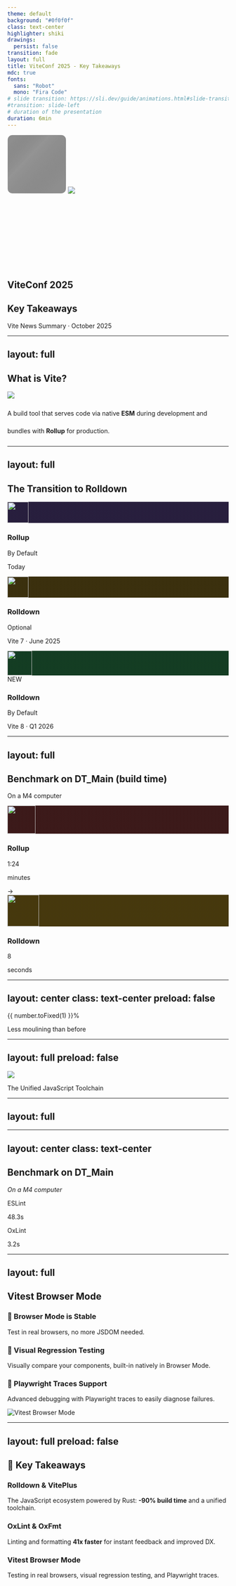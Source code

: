 ```yaml
---
theme: default
background: "#0f0f0f"
class: text-center
highlighter: shiki
drawings:
  persist: false
transition: fade
layout: full
title: ViteConf 2025 - Key Takeaways
mdc: true
fonts:
  sans: "Robot"
  mono: "Fira Code"
# slide transition: https://sli.dev/guide/animations.html#slide-transitions
#transition: slide-left
# duration of the presentation
duration: 6min
---
```


<div class="relative flex items-center justify-center" style="height: 300px;">
  <div class="absolute top--20 right-0 w-128 h-128 opacity-70" style="background: radial-gradient(circle at center, #00d4ff, #0ea5e9 30%, transparent 65%); filter: blur(80px);"></div>
  <div class="absolute bottom--20 left-0 w-128 h-128 opacity-70" style="background: radial-gradient(circle at center, #bd34fe, #7a23a1 30%, transparent 65%); filter: blur(80px);"></div>
  <div class="relative">
    <svg width="134" height="134" viewBox="0 0 134 134" fill="none" xmlns="http://www.w3.org/2000/svg" data-v-d1354460=""><g data-v-d1354460=""><rect class="vite-chip__background" x="1" y="1" width="132" height="132" rx="10" fill="black" fill-opacity="0.3" data-v-d1354460=""></rect><rect class="vite-chip__highlight" x="1" y="1" width="132" height="132" rx="10" fill="url(#linear-vite-chip-highlight)" fill-opacity="0.1" data-v-d1354460=""></rect><rect x="1" y="1" width="132" height="132" rx="10" stroke="#111111" stroke-opacity="0.2" stroke-width="1" data-v-d1354460=""></rect></g><g opacity="0.6" data-v-d1354460=""><rect x="1" y="1" width="132" height="132" rx="10" fill="#1E1E1E" fill-opacity="0.4" data-v-d1354460=""></rect><rect x="1" y="1" width="132" height="132" rx="10" stroke="url(#radial-edge)" stroke-width="1.15417" data-v-d1354460=""></rect><rect x="1" y="1" width="132" height="132" rx="10" stroke="url(#radial-edge-2)" stroke-opacity="0.1" stroke-width="1.15417" data-v-d1354460=""></rect></g><defs data-v-d1354460=""><linearGradient id="linear-vite-chip-highlight" x1="6.92498" y1="15.5812" x2="113.685" y2="116.571" gradientUnits="userSpaceOnUse" data-v-d1354460=""><stop offset="0" stop-opacity="0" data-v-d1354460=""></stop><stop offset="0.37" stop-color="white" data-v-d1354460=""></stop><stop offset="1" stop-opacity="0" data-v-d1354460=""></stop></linearGradient><radialGradient id="radial-edge" cx="0" cy="0" r="1" gradientUnits="userSpaceOnUse" gradientTransform="translate(95.2187 56.5541) rotate(110.653) scale(80.173)" data-v-d1354460=""><stop offset="0" stop-color="white" data-v-d1354460=""></stop><stop offset="1" stop-opacity="0" data-v-d1354460=""></stop></radialGradient><radialGradient id="radial-edge-2" cx="0" cy="0" r="1" gradientUnits="userSpaceOnUse" gradientTransform="translate(8.65624 122.919) rotate(-21.5713) scale(80.0504)" data-v-d1354460=""><stop offset="0" stop-color="white" data-v-d1354460=""></stop><stop offset="1" stop-opacity="0" data-v-d1354460=""></stop></radialGradient></defs></svg>
    <img class="absolute top-6 left-7 w-20" src="./public/assets/vite-logo.svg" />
  </div>
</div>
<h2 class="mt--8">ViteConf 2025</h2>

## Key Takeaways

<div class="opacity-70 text-sm mt-8">
Vite News Summary · October 2025
</div>

<!--
**SPEAKER NOTES - Slide 1 (25s)**

Hi everyone! Three weeks ago, I had the chance to attend ViteConf.

For those who don't know Vite, I'll quickly explain what it is. Then we'll look at the major announcements that will change how we develop in the coming months.
-->

---
layout: full
---

<div
  class="transition transition-500 mt-20 text-center scale-200"
  :class="$clicks > 0 && 'translate-x--90 scale-80 op80'"
>
    <h2>What is Vite?</h2>
</div>

<div class="mt-8 h-full">
  <img class="absolute right-0 top-0" src="./public/assets/fg.webp" />
  <div class="max-w-2xl">
    <div class="border-l-5 border-violet-400 pl-6">
      <p class="text-3xl font-light opacity-90" style="line-height: 40px;">
        A build tool that serves code via native <strong>ESM</strong> during development and bundles with <strong>Rollup</strong> for production.
      </p>
    </div>
  </div>
</div>

<!--
**SPEAKER NOTES - Slide 2 (25s)**

  So, what's Vite?

  Simply put: it's a build tool.

  During development, it serves your code directly using native ES modules. No bundling upfront. That's why the dev server starts instantly.

  For production, it bundles everything with Rollup for optimized delivery.

  Fast dev, optimized builds. That's Vite.

  -->

---
layout: full
---

<div class="flex items-center justify-center h-full">
  <div class="w-full max-w-6xl px-16">

  <h2 class="text-center mb-20">The Transition to Rolldown</h2>

<div class="relative">
  <div class="absolute top-12 left-0 right-0 h-0.5 bg-gradient-to-r from-violet-500 via-yellow-500 to-green-500 opacity-30"></div>

  <div class="grid grid-cols-3 gap-8">

<div class="relative flex flex-col items-center">
  <div class="w-24 h-24 rounded-full border-2 border-violet-500 mb-6 relative z-10">
    <div class="w-full h-full rounded-full flex items-center justify-center" style="background: linear-gradient(rgba(139, 92, 246, 0.2), rgba(139, 92, 246, 0.2)), #0f0f0f;">
      <img src="./public/assets/rollup-logo.svg" width="48" />
    </div>
  </div>
  <h3 class="text-xl font-bold text-violet-400">Rollup</h3>
  <p class="text-sm opacity-80 text-center font-semibold !mt-1">By Default</p>
  <p class="text-sm opacity-60 text-center">Today</p>
</div>

<div class="relative flex flex-col items-center">
  <div class="mt--2 w-28 h-28 rounded-full border-2 border-yellow-500 mb-6 relative z-10">
    <div class="w-full h-full rounded-full flex items-center justify-center" style="background: linear-gradient(rgba(234, 179, 8, 0.2), rgba(234, 179, 8, 0.2)), #0f0f0f;">
      <img src="./public/assets/lightning-down.svg" width="48" />
    </div>
  </div>
  <h3 class="text-xl font-bold text-yellow-400 text-center">Rolldown</h3>
  <p class="text-sm opacity-80 text-center font-semibold !mt-1">Optional</p>
  <p class="text-sm opacity-60 text-center !mt-3">Vite 7 · June 2025</p>
</div>

<div class="relative flex flex-col items-center">
  <div class="mt--5 w-32 h-32 rounded-full border-3 border-green-400 mb-6 relative z-10 shadow-lg shadow-green-500/50">
    <div class="w-full h-full rounded-full flex items-center justify-center" style="background: linear-gradient(rgba(34, 197, 94, 0.25), rgba(34, 197, 94, 0.25)), #0f0f0f;">
      <img src="./public/assets/lightning-down.svg" width="56" />
    </div>
  </div>
  <div class="absolute top--8 right-6 px-2 py-1 bg-green-500 rounded-full text-xs font-bold animate-pulse">
    NEW
  </div>
  <h3 class="text-2xl font-bold text-green-400">Rolldown</h3>
  <p class="text-sm opacity-90 text-center font-bold text-green-300 !mt-1">By Default</p>
  <p class="text-sm opacity-70 text-center font-semibold !mt-2">Vite 8 · Q1 2026</p>
</div>

  </div>
</div>

  </div>
</div>

<!--
**SPEAKER NOTES - Slide 3 (35s)**

 First major announcement is Rolldown.

  It's Vite's new bundler, replacing Rollup. Complete rewrite in Rust for max performance.

  Moving on to the migration timeline. Today, Vite still uses Rollup, with Rolldown being an experimental option in Vite 7, and becoming the default in Vite 8 in Q1 next year.

  The performance gain is significant. Let me show you.
-->

---
layout: full
---

<div class="flex items-center justify-center h-full">
  <div class="w-full max-w-6xl px-16">
    <h2 class="text-center">Benchmark on DT_Main (build time)</h2>
    <p class="opacity-50 text-center">On a M4 computer</p>
    <div class="flex justify-center items-center gap-16">
      <div class="flex flex-col items-center">
        <div class="w-32 h-32 rounded-full border-2 border-red-500 mb-6 relative z-10">
          <div class="w-full h-full rounded-full flex items-center justify-center" style="background: linear-gradient(rgba(239, 68, 68, 0.2), rgba(239, 68, 68, 0.2)), #0f0f0f;">
            <img src="./public/assets/rollup-logo.svg" width="64" />
          </div>
        </div>
        <h3 class="text-xl font-bold text-red-400 mb-3">Rollup</h3>
        <div class="text-5xl font-bold opacity-80">
          1:24
        </div>
        <p class="text-sm opacity-50 mt-2">minutes</p>
      </div>
      <div v-click="1" class="text-6xl opacity-40">
        →
      </div>
      <div v-click="1" class="flex flex-col items-center">
        <div class="w-32 h-32 rounded-full border-3 border-yellow-400 mb-6 relative z-10 shadow-lg shadow-yellow-500/40">
          <div class="w-full h-full rounded-full flex items-center justify-center" style="background: linear-gradient(rgba(234, 179, 8, 0.25), rgba(234, 179, 8, 0.25)), #0f0f0f;">
            <img src="./public/assets/lightning-down.svg" width="72" />
          </div>
        </div>
        <h3 class="text-2xl font-bold text-yellow-400 mb-3">Rolldown</h3>
        <div class="text-5xl font-bold bg-gradient-to-r from-orange-400 to-yellow-400 bg-clip-text text-transparent animate-pulse">
          8
        </div>
        <p class="text-sm opacity-60 mt-2 font-semibold">seconds</p>
      </div>
    </div>
  </div>
</div>

<!--
**SPEAKER NOTES - Slide 4 (20s)**

I made a benchmark on our codebase.

  Rollup took 1 minute 24 seconds to build DT_Main and
  Rolldown only 8 seconds.

  The impact of this is ?
-->

---
layout: center
class: text-center
preload: false
---

<div class="flex items-center justify-center h-full">
  <div>
    <AnimateNumber v-slot="{ number, target }" :value="90.5" :duration="1000">
      <div
        class="text-9xl font-mono font-bold bg-gradient-to-r from-orange-400 to-yellow-400 bg-clip-text text-transparent"
        :style="{ transform: `scale(${1 + (number / target / 5)})` }"
      >
        {{ number.toFixed(1) }}%
      </div>
    </AnimateNumber>
    <p class="text-3xl opacity-100 !mt-18">Less moulining than before</p>
  </div>
</div>

<!--
**SPEAKER NOTES - Slide 5 (20s)**

That's 90% faster. A minute down to 8 seconds.

  What does that mean? CI runs faster. Less waiting. And you probably save a polar bear with each build!

  Not sure about the last one, but it's pretty cool anyway.

  Now, let's talk about the next big thing!
-->
---
layout: full
preload: false
---
<PulseGradient />
<div class="flex items-center justify-center h-full">
  <div class="text-center">
    <div class="mb-8">
      <img src="./public/assets/vite+.svg" class="h-48 mx-auto" />
    </div>
    <p class="text-xl opacity-70 font-bold !mt-10">
      The Unified JavaScript Toolchain
    </p>
  </div>
</div>

<!--
**SPEAKER NOTES - Slide 5bis (25s)**

Today, we use many different tools like Vite, ESLint, Prettier, and Vitest, each with its own configuration. 

VitePlus simplifies things by combining all these tools into a single unified toolchain.
-->

---
layout: full
---

<IframeSlide url="https://viteplus.dev/#feature-dev-build" />

<!--
**SPEAKER NOTES - Slide 6 (45s)**

So, what does VitePlus unify? 

It unifies building with Rolldown, testing with Vitest, linting with oxlint, and formatting with oxfmt. 

This one is still in development, but it should be available soon. 

And the big one, the monorepo, with task running with intelligent caching. It's a direct competitor to Turbo repo and NX, with no configuration needed and it just works. 

It's free for open source and individuals. Companies will have to pay, and Evan has not shared the pricing details yet, but he will soon.
-->

---
layout: center
class: text-center
---

<h2 class="mt--12">Benchmark on DT_Main</h2>
<i class="opacity-50 text-center">On a M4 computer</i>

<div class="mt-12 grid grid-cols-2 gap-16 max-w-4xl mx-auto">

<div>
<p class="text-sm opacity-60 uppercase tracking-wider mb-4">ESLint</p>
<div class="text-7xl font-bold opacity-40">
48.3s
</div>
</div>

<div>
<p class="text-sm opacity-60 uppercase tracking-wider mb-4">OxLint</p>
<div class="text-7xl font-bold bg-gradient-to-r from-green-400 to-yellow-400 bg-clip-text text-transparent">
3.2s
</div>
</div>

</div>

<!--
**SPEAKER NOTES - Slide 6bis (30s)**

Now let's dive into OxLint. I tested it on our code and found that ESLint took 48 seconds, while OxLint took only 3 seconds. That's quite impressive. 

But actually, it's kind of cheating! OxLint can't parse everything in Vue files at the moment, and it uses fewer rules.

But these things will be resolved, and OxLint will probably become the default linter soon.
-->

---
layout: full
---

<div class="flex items-center justify-center h-full px-16">
  <div class="grid grid-cols-3 gap-16 items-center w-full max-w-6xl">
    <div class="space-y-8 col-span-2">
      <h2 class="!text-4xl font-bold mb-8 text-gray-200">Vitest Browser Mode</h2>
      <div class="space-y-4">
        <div class="flex items-start gap-4">
          <!-- <div class="text-3xl">🎉</div> -->
          <div>
            <h3 class="text-xl font-bold text-green-400 mb-2">🔘 Browser Mode is Stable</h3>
            <p class="text-base opacity-80 ml-7">Test in real browsers, no more JSDOM needed.</p>
          </div>
        </div>
      </div>
      <div class="space-y-4">
        <div class="flex items-start gap-4">
          <!-- <div class="text-3xl">🔍</div> -->
          <div>
            <h3 class="text-xl font-bold text-blue-400 mb-2">🔘 Visual Regression Testing</h3>
            <p class="text-base opacity-80 ml-7">Visually compare your components, built-in natively in Browser Mode.</p>
          </div>
        </div>
      </div>
      <div class="space-y-4">
        <div class="flex items-start gap-4">
          <!-- <div class="text-3xl">🎭</div> -->
          <div>
            <h3 class="text-xl font-bold text-purple-400 mb-2">🔘 Playwright Traces Support</h3>
            <p class="text-base opacity-80 ml-7">Advanced debugging with Playwright traces to easily diagnose failures.</p>
          </div>
        </div>
      </div>
    </div>
    <div class="flex items-center justify-center scale-150 mt--50">
      <img src="/assets/vitest-browser.png" class="w-full rounded-lg shadow-2xl" alt="Vitest Browser Mode" />
    </div>

  </div>
</div>

<!--
**SPEAKER NOTES - Slide 8 (35s)**

  And the last major announcement: is about Vitest Browser Mode

  Full disclosure: I haven't tested this yet. But here are the key features.

  First: Browser Mode is stable with Vitest 4 released in October. You can now test in real browsers.

  Second: Visual Regression Testing built-in. You can visually compare components to detect unwanted changes. By the way, shoutout to our QA team — they've already built something similar with Python if I'm remember well, for our design system, and it's working great.

  Third: Playwright Traces support. When a test fails, you get complete traces to understand what happened.

  Pretty cool stuff for front-end testing.
-->

---
layout: full 
preload: false
---

<h2 class="text-blue-300 font-sans"> 🔘 Key Takeaways</h2>

<div class="space-y-6 mt-12 max-w-6xl mx-auto text-left">
  <div class="px-6 py-3 bg-gray-800 bg-opacity-10 rounded-xl border-l-4 border-emerald-400 flex flex-col justify-center">
    <h3 class="text-2xl font-bold text-emerald-300">Rolldown & VitePlus</h3>
    <p class="text-lg opacity-90">The JavaScript ecosystem powered by Rust: <strong class="text-blue-300">-90% build time</strong> and a unified toolchain.</p>
  </div>
  <div class="px-6 py-3 bg-gray-800 bg-opacity-10 rounded-xl border-l-4 border-emerald-400 flex flex-col justify-center">
    <h3 class="text-2xl font-bold text-emerald-300">OxLint & OxFmt</h3>
    <p class="text-lg opacity-90">Linting and formatting <strong class="text-blue-300">41x faster</strong> for instant feedback and improved DX.</p>
  </div>
  <div class="px-6 py-3 bg-gray-800 bg-opacity-10 rounded-xl border-l-4 border-emerald-400 flex flex-col justify-center">
    <h3 class="text-2xl font-bold text-emerald-300">Vitest Browser Mode</h3>
    <p class="text-lg opacity-90">Testing in real browsers, visual regression testing, and Playwright traces.</p>
  </div>

  <Confetti />
</div>

<!--
**SPEAKER NOTES - Slide 8bis (25s)**

 To recap,
 
- Rolldown, the new Rust bundler, makes builds 90% faster, which we've already seen the benefits of on our codebase. 

- VitePlus is a single tool for everything, up to 100 times faster. Coming soon. 
  
So yeah, JavaScript tooling is getting a massive performance boost thanks to Rust. 

and

Thanks for listening!
-->
